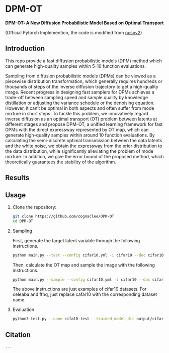 # DPM-OT

**DPM-OT: A New Diffusion Probabilistic Model Based on Optimal Transport**

(Official Pytorch Implemention, the code is modified from [ncsnv2](https://github.com/ermongroup/ncsnv2))

## Introduction
This repo provide a fast diffusion probabilistic models (DPM) method which can generate high-quality samples within 5-10 function evaluations. 

Sampling from diffusion probabilistic models (DPMs) can be viewed as a piecewise distribution transformation, which generally requires hundreds or thousands of steps of the inverse diffusion trajectory to get a high-quality image. Recent progress in designing fast samplers for DPMs achieves a trade-off between sampling speed and sample quality by knowledge distillation or adjusting the variance schedule or the denoising equation. However, it can’t be optimal in both aspects and often suffer from mode mixture in short steps. To tackle this problem, we innovatively regard inverse diffusion as an optimal transport (OT) problem between latents at different stages and propose DPM-OT, a unified learning framework for fast DPMs with the direct expressway represented by OT map, which can generate high-quality samples within around 10 function evaluations. By calculating the semi-discrete optimal transmission between the data latents and the white noise, we obtain the expressway from the prior distribution to the data distribution, while significantly alleviating the problem of mode mixture. In addition, we give the error bound of the proposed method, which theoretically guarantees the stability of the algorithm.
## Results


## Usage

1. Clone the repository:

    ```bash
    git clone https://github.com/cognaclee/DPM-OT
    cd DPM-OT
    ```

2. Sampling

    First, generate the target latent variable through the following instructions.

    ```bash
    python main.py --test --config cifar10.yml -i cifar10 --doc cifar10 
    ```
    Then, calculate the OT map and sample the image with the following instructions.
    ```bash
    python main.py --sample --config cifar10.yml -i cifar10 --doc cifar10
    ```
    The above instructions are just examples of cifar10 datasets. For celeaba and ffhq, just replace cafar10 with the corresponding dataset name.

3. Evaluation

    ```bash
    python3 test.py --name cifa10-test --trained_model_dir output/cifar10-100_500_checkpoint.pth --figure_dir figure/cifar10
    ```


## Citation

```
...
```
